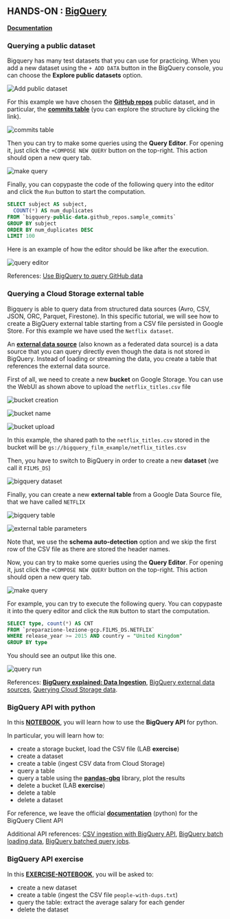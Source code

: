 ## HANDS-ON : [BigQuery](https://cloud.google.com/bigquery)

[__Documentation__](https://cloud.google.com/bigquery/docs/)

### Querying a public dataset

Bigquery has many test datasets that you can use for practicing. When you add a new dataset using the `+ ADD DATA` button in the BigQuery console, you can choose the __Explore public datasets__ option.

![Add public dataset](./imgs/hands_on_BigQuery_query/BigQuery-public-dataset.png)

For this example we have chosen the [__GitHub repos__](https://console.cloud.google.com/marketplace/product/github/github-repos?filter=solution-type:dataset) public dataset, and in particular, the [__commits table__](https://console.cloud.google.com/bigquery?p=bigquery-public-data&d=github_repos&page=table&t=sample_commits) (you can explore the structure by clicking the link).

![commits table](./imgs/hands_on_BigQuery_query/BigQuery-commits-table.png)

Then you can try to make some queries using the __Query Editor__. For opening it, just click the `+COMPOSE NEW QUERY` button on the top-right. This action should open a new query tab.

![make query](./imgs/hands_on_BigQuery_query/BigQuery-compose-query.png)

Finally, you can copypaste the code of the following query into the editor and click the `Run` button to start the computation.

```SQL
SELECT subject AS subject,
  COUNT(*) AS num_duplicates
FROM `bigquery-public-data.github_repos.sample_commits`
GROUP BY subject
ORDER BY num_duplicates DESC
LIMIT 100
```

Here is an example of how the editor should be like after the execution.

![query editor](./imgs/hands_on_BigQuery_query/BigQuery-query-executed.png)

References: [Use BigQuery to query GitHub data](https://codelabs.developers.google.com/codelabs/bigquery-github#0)


### Querying a Cloud Storage external table

Bigquery is able to query data from structured data sources (Avro, CSV, JSON, ORC, Parquet, Firestone). In this specific tutorial, we will see how to create a BigQuery external table starting from a CSV file persisted in Google Store. For this example we have used the `Netflix dataset`.

An [__external data source__](https://cloud.google.com/bigquery/external-data-sources?hl=it) (also known as a federated data source) is a data source that you can query directly even though the data is not stored in BigQuery. Instead of loading or streaming the data, you create a table that references the external data source.

First of all, we need to create a new __bucket__ on Google Storage. You can use the WebUI as shown above to upload the `netflix_titles.csv` file

![bucket creation](./imgs/hands_on_BigQuery_ingestion/1_create_bucket.png)

![bucket name](./imgs/hands_on_BigQuery_ingestion/2_create_bucket.png)

![bucket upload](./imgs/hands_on_BigQuery_ingestion/3_bucket_upload.png)

In this example, the shared path to the `netflix_titles.csv` stored in the bucket will be `gs://bigquery_film_example/netflix_titles.csv`

Then, you have to switch to BigQuery in order to create a new __dataset__ (we call it `FILMS_DS`)

![bigquery dataset](./imgs/hands_on_BigQuery_ingestion/4_create_new_dataset.png)

Finally, you can create a new __external table__ from a Google Data Source file, that we have called `NETFLIX`

![bigquery table](./imgs/hands_on_BigQuery_ingestion/5_create_external_table.png)

![external table parameters](./imgs/hands_on_BigQuery_ingestion/6_external_table_definition.png)

Note that, we use the __schema auto-detection__ option and we skip the first row of the CSV file as there are stored the header names.

Now, you can try to make some queries using the __Query Editor__. For opening it, just click the `+COMPOSE NEW QUERY` button on the top-right. This action should open a new query tab.

![make query](./imgs/hands_on_BigQuery_ingestion/7_make_query.png)

For example, you can try to execute the following query. You can copypaste it into the query editor and click the `RUN` button to start the computation.

```SQL
SELECT type, count(*) AS CNT
FROM `preparazione-lezione-gcp.FILMS_DS.NETFLIX`
WHERE release_year >= 2015 AND country = "United Kingdom"
GROUP BY type
```

You should see an output like this one.

![query run](./imgs/hands_on_BigQuery_ingestion/8_query_output.png)

References: [__BigQuery explained: Data Ingestion__](https://cloud.google.com/blog/topics/developers-practitioners/bigquery-explained-data-ingestion), [BigQuery external data sources](https://cloud.google.com/bigquery/external-data-sources), [Querying Cloud Storage data](https://cloud.google.com/bigquery/external-data-cloud-storage#console).


### BigQuery API with python

In this [__NOTEBOOK__](./GCP_BigQuery_handsOn.ipynb), you will learn how to use the __BigQuery API__ for python.

In particular, you will learn how to:

  - create a storage bucket, load the CSV file (LAB __exercise__)
  - create a dataset
  - create a table (ingest CSV data from Cloud Storage)
  - query a table
  - query a table using the [__pandas-gbq__](https://pandas-gbq.readthedocs.io/en/latest/index.html) library, plot the results
  - delete a bucket (LAB __exercise__)
  - delete a table
  - delete a dataset


For reference, we leave the official [__documentation__](https://googleapis.dev/python/bigquery/latest/index.html) (python) for the BigQuery Client API

Additional API references: [CSV ingestion with BigQuery API](https://cloud.google.com/bigquery/docs/loading-data-cloud-storage-csv), [BigQuery batch loading data](https://cloud.google.com/bigquery/docs/batch-loading-data), [BigQuery batched query jobs](https://cloud.google.com/bigquery/docs/running-queries).

### BigQuery API exercise

In this [__EXERCISE-NOTEBOOK__](./GCP_BigQuery_ingestion_exercise.ipynb), you will be asked to:

- create a new dataset
- create a table (ingest the CSV file `people-with-dups.txt`)
- query the table: extract the average salary for each gender
- delete the dataset
